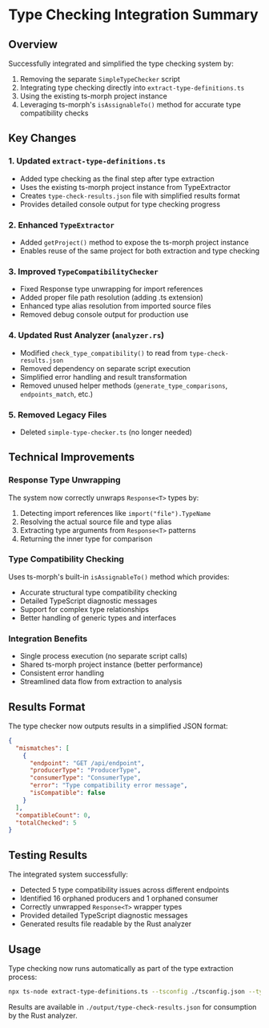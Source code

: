# Type Checking Integration Summary

## Overview

Successfully integrated and simplified the type checking system by:
1. Removing the separate `SimpleTypeChecker` script
2. Integrating type checking directly into `extract-type-definitions.ts`
3. Using the existing ts-morph project instance
4. Leveraging ts-morph's `isAssignableTo()` method for accurate type compatibility checks

## Key Changes

### 1. Updated `extract-type-definitions.ts`
- Added type checking as the final step after type extraction
- Uses the existing ts-morph project instance from TypeExtractor
- Creates `type-check-results.json` file with simplified results format
- Provides detailed console output for type checking progress

### 2. Enhanced `TypeExtractor`
- Added `getProject()` method to expose the ts-morph project instance
- Enables reuse of the same project for both extraction and type checking

### 3. Improved `TypeCompatibilityChecker`
- Fixed Response<T> type unwrapping for import references
- Added proper file path resolution (adding .ts extension)
- Enhanced type alias resolution from imported source files
- Removed debug console output for production use

### 4. Updated Rust Analyzer (`analyzer.rs`)
- Modified `check_type_compatibility()` to read from `type-check-results.json`
- Removed dependency on separate script execution
- Simplified error handling and result transformation
- Removed unused helper methods (`generate_type_comparisons`, `endpoints_match`, etc.)

### 5. Removed Legacy Files
- Deleted `simple-type-checker.ts` (no longer needed)

## Technical Improvements

### Response Type Unwrapping
The system now correctly unwraps `Response<T>` types by:
1. Detecting import references like `import("file").TypeName`
2. Resolving the actual source file and type alias
3. Extracting type arguments from `Response<T>` patterns
4. Returning the inner type for comparison

### Type Compatibility Checking
Uses ts-morph's built-in `isAssignableTo()` method which provides:
- Accurate structural type compatibility checking
- Detailed TypeScript diagnostic messages
- Support for complex type relationships
- Better handling of generic types and interfaces

### Integration Benefits
- Single process execution (no separate script calls)
- Shared ts-morph project instance (better performance)
- Consistent error handling
- Streamlined data flow from extraction to analysis

## Results Format

The type checker now outputs results in a simplified JSON format:
```json
{
  "mismatches": [
    {
      "endpoint": "GET /api/endpoint",
      "producerType": "ProducerType",
      "consumerType": "ConsumerType", 
      "error": "Type compatibility error message",
      "isCompatible": false
    }
  ],
  "compatibleCount": 0,
  "totalChecked": 5
}
```

## Testing Results

The integrated system successfully:
- Detected 5 type compatibility issues across different endpoints
- Identified 16 orphaned producers and 1 orphaned consumer
- Correctly unwrapped `Response<T>` wrapper types
- Provided detailed TypeScript diagnostic messages
- Generated results file readable by the Rust analyzer

## Usage

Type checking now runs automatically as part of the type extraction process:
```bash
npx ts-node extract-type-definitions.ts --tsconfig ./tsconfig.json --types '[...]' --output ./output/types.ts
```

Results are available in `./output/type-check-results.json` for consumption by the Rust analyzer.